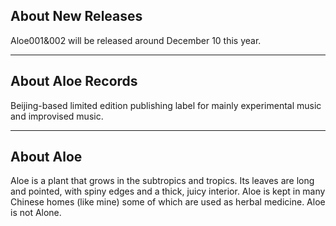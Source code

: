 ## About New Releases

Aloe001&002 will be released around December 10 this year.

- - -

## About Aloe Records

Beijing-based limited edition publishing label for mainly experimental music and improvised music.

- - -

## About Aloe

Aloe is a plant that grows in the subtropics and tropics. Its leaves are long and pointed, with spiny edges and a thick, juicy interior. Aloe is kept in many Chinese homes (like mine) some of which are used as herbal medicine. Aloe is not Alone.